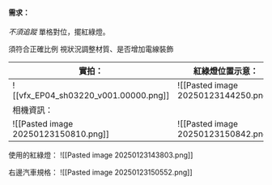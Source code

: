 #### 需求：
*不須追蹤*
單格對位，擺紅綠燈。

須符合正確比例
視狀況調整材質、是否增加電線裝飾

| 實拍：                                  | 紅綠燈位置示意：                             |
| ------------------------------------ | ------------------------------------ |
| ![[vfx_EP04_sh03220_v001.00000.png]] | ![[Pasted image 20250123144250.png]] |
| 相機資訊：                                |                                      |
| ![[Pasted image 20250123150810.png]] | ![[Pasted image 20250123150842.png]] |

使用的紅綠燈：
![[Pasted image 20250123143803.png]]

右邊汽車規格：
![[Pasted image 20250123150552.png]]